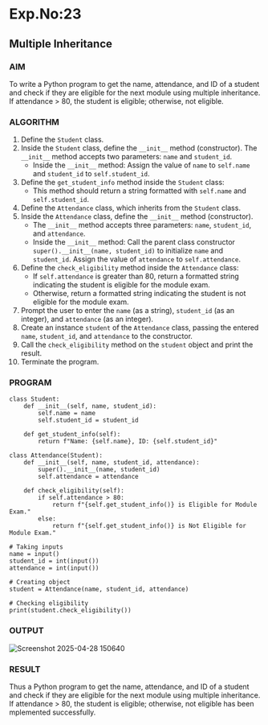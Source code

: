 # Exp.No:23  
## Multiple Inheritance

### AIM  
To write a Python program to get the name, attendance, and ID of a student and check if they are eligible for the next module using multiple inheritance. If attendance > 80, the student is eligible; otherwise, not eligible.

### ALGORITHM

1. Define the `Student` class.
2. Inside the `Student` class, define the `__init__` method (constructor). The `__init__` method accepts two parameters: `name` and `student_id`.
    - Inside the `__init__` method: Assign the value of `name` to `self.name` and `student_id` to `self.student_id`.
3. Define the `get_student_info` method inside the `Student` class:
    - This method should return a string formatted with `self.name` and `self.student_id`.
4. Define the `Attendance` class, which inherits from the `Student` class.
5. Inside the `Attendance` class, define the `__init__` method (constructor).
    - The `__init__` method accepts three parameters: `name`, `student_id`, and `attendance`.
    - Inside the `__init__` method: Call the parent class constructor `super().__init__(name, student_id)` to initialize `name` and `student_id`. Assign the value of `attendance` to `self.attendance`.
6. Define the `check_eligibility` method inside the `Attendance` class:
    - If `self.attendance` is greater than 80, return a formatted string indicating the student is eligible for the module exam.
    - Otherwise, return a formatted string indicating the student is not eligible for the module exam.
7. Prompt the user to enter the `name` (as a string), `student_id` (as an integer), and `attendance` (as an integer).
8. Create an instance `student` of the `Attendance` class, passing the entered `name`, `student_id`, and `attendance` to the constructor.
9. Call the `check_eligibility` method on the `student` object and print the result.
10. Terminate the program.

### PROGRAM
```
class Student:
    def __init__(self, name, student_id):
        self.name = name
        self.student_id = student_id

    def get_student_info(self):
        return f"Name: {self.name}, ID: {self.student_id}"

class Attendance(Student):
    def __init__(self, name, student_id, attendance):
        super().__init__(name, student_id)
        self.attendance = attendance

    def check_eligibility(self):
        if self.attendance > 80:
            return f"{self.get_student_info()} is Eligible for Module Exam."
        else:
            return f"{self.get_student_info()} is Not Eligible for Module Exam."

# Taking inputs
name = input()
student_id = int(input())
attendance = int(input())

# Creating object
student = Attendance(name, student_id, attendance)

# Checking eligibility
print(student.check_eligibility())

```
### OUTPUT
![Screenshot 2025-04-28 150640](https://github.com/user-attachments/assets/de2ae172-f36d-4ba6-b1bd-3a8b204e14f2)

### RESULT
Thus a Python program to get the name, attendance, and ID of a student and check if they are eligible for the next module using multiple inheritance. If attendance > 80, the student is eligible; otherwise, not eligible has been mplemented successfully.




